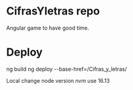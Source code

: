 # CifrasYletras repo

Angular game to have good time.

# Deploy
ng build
ng deploy --base-href=/Cifras_y_letras/

Local change node version
nvm use 16.13

